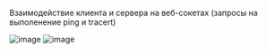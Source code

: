 Взаимодействие клиента и сервера на веб-сокетах (запросы на выполенение ping и tracert)

![image](https://github.com/xendalm/Educational-tasks-BMSTU/assets/35781938/4732142f-dcf1-43dc-a3f5-408ec92d1bb3)
![image](https://github.com/xendalm/Educational-tasks-BMSTU/assets/35781938/88a48b4f-8cf5-40ce-9c90-bb477919c3fb)
